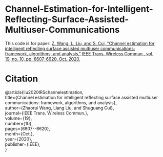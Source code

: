 # Channel-Estimation-for-Intelligent-Reflecting-Surface-Assisted-Multiuser-Communications
This code is for paper: [Z. Wang, L. Liu, and S. Cui, "Channel estimation for intelligent reflecting surface assisted multiuser communications: framework, algorithms, and analysis," IEEE Trans. Wireless Commun., vol. 19, no. 10, pp. 6607-6620, Oct. 2020.](https://ieeexplore.ieee.org/abstract/document/9130088)
# Citation
@article{liu2020IRSchannelestimation,<br> 
  title={Channel estimation for intelligent reflecting surface assisted multiuser communications: framework, algorithms, and analysis},<br> 
  author={Zhaorui Wang, Liang Liu, and Shuguang Cui},<br> 
  journal={IEEE Trans. Wireless Commun.},<br> 
  volume={19},<br> 
  number={10},<br> 
  pages={6607--6620},<br> 
  month={Oct.},<br>
  year={2020},<br> 
  publisher={IEEE},<br> 
}
